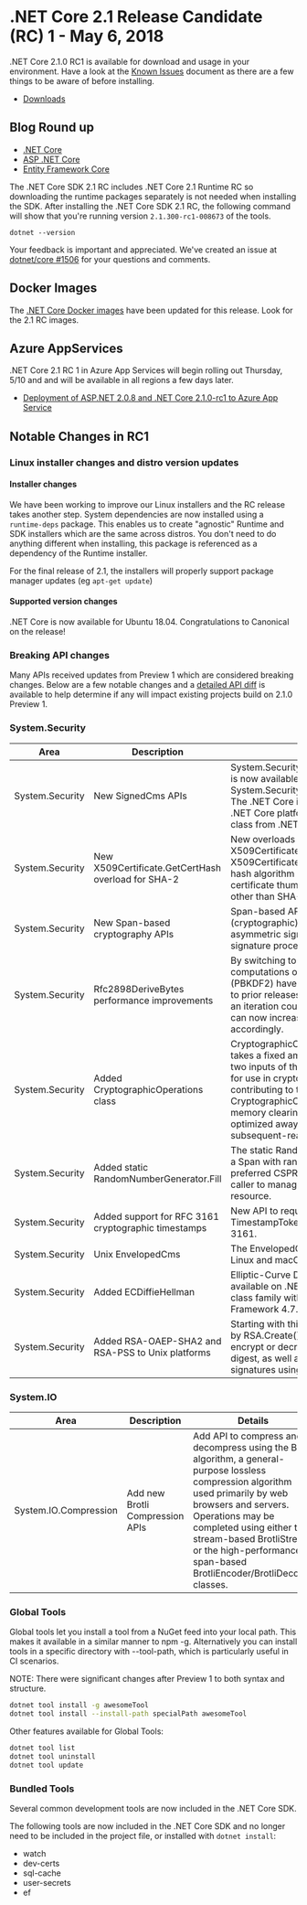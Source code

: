 # .NET Core 2.1 Release Candidate (RC) 1 - May 6, 2018

.NET Core 2.1.0 RC1 is available for download and usage in your environment. Have a look at the [Known Issues](2.1.0-rc1-known-issues.md) document as there are a few things to be aware of before installing.

* [Downloads](https://dotnet.microsoft.com/download)

## Blog Round up

* [.NET Core](https://blogs.msdn.microsoft.com/dotnet/2018/05/07/announcing-net-core-2-1-rc-1/ )
* [ASP .NET Core](https://blogs.msdn.microsoft.com/webdev/)
* [Entity Framework Core](https://blogs.msdn.microsoft.com/dotnet/)

The .NET Core SDK 2.1 RC includes .NET Core 2.1 Runtime RC so downloading the runtime packages separately is not needed when installing the SDK. After installing the .NET Core SDK 2.1 RC, the following command will show that you're running version `2.1.300-rc1-008673` of the tools.

`dotnet --version`

Your feedback is important and appreciated. We've created an issue at [dotnet/core #1506](https://github.com/dotnet/core/issues/1506) for your questions and comments.

## Docker Images

The [.NET Core Docker images](https://hub.docker.com/r/microsoft/dotnet/) have been updated for this release. Look for the 2.1 RC images.

## Azure AppServices

.NET Core 2.1 RC 1 in Azure App Services will begin rolling out Thursday, 5/10 and and will be available in all regions a few days later.
* [Deployment of ASP.NET 2.0.8 and .NET Core 2.1.0-rc1 to Azure App Service](https://github.com/Azure/app-service-announcements/issues/107)

## Notable Changes in RC1

### Linux installer changes and distro version updates

#### Installer changes


We have been working to improve our Linux installers and the RC release takes another step. System dependencies are now installed using a `runtime-deps` package. This enables us to create "agnostic" Runtime and SDK installers which are the same across distros. You don't need to do anything different when installing, this package is referenced as a dependency of the Runtime installer.

For the final release of 2.1, the installers will properly support package manager updates (eg `apt-get update`)

#### Supported version changes

.NET Core is now available for Ubuntu 18.04.  Congratulations to Canonical on the release!

### Breaking API changes

Many APIs received updates from Preview 1 which are considered breaking changes. Below are a few notable changes and a [detailed API diff](https://github.com/dotnet/core/tree/main/release-notes/2.1/Preview/api-diff/preview2) is available to help determine if any will impact existing projects build on 2.1.0 Preview 1.

### System.Security

| Area | Description | Details | Github Issue |
| ---- | ----------- | ------- | ------------ |
| System.Security | New SignedCms APIs | System.Security.Cryptography.Pkcs.SignedCms is now available in the System.Security.Cryptography.Pkcs package.  The .NET Core implementation is available to all .NET Core platforms and has parity with the class from .NET Framework. | [corefx/14197](https://github.com/dotnet/corefx/issues/14197) |
| System.Security | New X509Certificate.GetCertHash overload for SHA-2 | New overloads for X509Certificate.GetCertHash and X509Certificate.GetCertHashString accept a hash algorithm identifier to enable callers to get certificate thumbprint values using algorithms other than SHA-1. | [corefx/16493](https://github.com/dotnet/corefx/issues/16493) |
| System.Security | New Span-based cryptography APIs | Span-based API is available for hashing, HMAC, (cryptographic) random number generation, asymmetric signature generation, asymmetric signature processing, and RSA encryption. | |
| System.Security | Rfc2898DeriveBytes performance improvements | By switching to Span-based computations the computations of Rfc2898DeriveBytes (PBKDF2) have sped up about 15% compared to prior releases.  Users who have benchmarked an iteration count for an amount of server time can now increase their iteration count accordingly. | |
| System.Security | Added CryptographicOperations class | CryptographicOperations.FixedTimeEquals takes a fixed amount of time to return for any two inputs of the same length, making it suitable for use in cryptographic verification to avoid contributing to timing side-channel information.  CryptographicOperations.ZeroMemory is a memory clearing routine which cannot be optimized away via a write-without-subsequent-read optimization. | |
| System.Security | Added static RandomNumberGenerator.Fill | The static RandomNumberGenerator.Fill will fill a Span with random values using the system-preferred CSPRNG, and does not require the caller to manage the lifetime of an IDisposable resource. | |
| System.Security | Added support for RFC 3161 cryptographic timestamps | New API to request, read, validate, and create TimestampToken values as defined by RFC 3161. | |
| System.Security | Unix EnvelopedCms | The EnvelopedCms class is now available on Linux and macOS. | |
| System.Security | Added ECDiffieHellman | Elliptic-Curve Diffie-Hellman (ECDH) is now available on .NET Core via the ECDiffieHellman class family with the same surface area as .NET Framework 4.7. | |
| System.Security | Added RSA-OAEP-SHA2 and RSA-PSS to Unix platforms | Starting with this release the instance provided by RSA.Create() on .NET Core can always encrypt or decrypt with OAEP using a SHA-2 digest, as well as generate or validate signatures using RSA-PSS. | |

### System.IO

| Area | Description | Details | Github Issue |
| ---- | ----------- | ------- | ------------ |
| System.IO.Compression | Add new Brotli Compression APIs | Add API to compress and decompress using the Brotli algorithm, a general-purpose lossless compression algorithm used primarily by web browsers and servers. Operations may be completed using either the stream-based BrotliStream or the high-performance span-based BrotliEncoder/BrotliDecoder classes. | [corefx/25785](https://github.com/dotnet/corefx/issues/25785) |

### Global Tools

Global tools let you install a tool from a NuGet feed into your local path. This makes it available in a similar manner to npm -g. Alternatively you can install tools in a specific directory with --tool-path, which is particularly useful in CI scenarios.

NOTE: There were significant changes after Preview 1 to both syntax and structure.

```bash
dotnet tool install -g awesomeTool
dotnet tool install --install-path specialPath awesomeTool
```

Other features available for Global Tools:

```bash
dotnet tool list
dotnet tool uninstall
dotnet tool update
```

### Bundled Tools

Several common development tools are now included in the .NET Core SDK.

The following tools are now included in the .NET Core SDK and no longer need to be included in the project file, or installed with `dotnet install`:

* watch
* dev-certs
* sql-cache
* user-secrets
* ef

